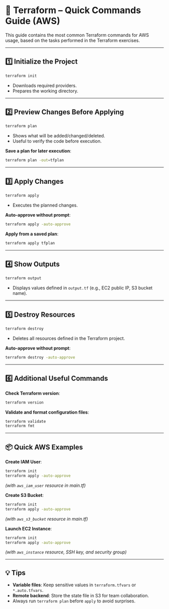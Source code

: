 # 🚀 Terraform – Quick Commands Guide (AWS)

This guide contains the most common Terraform commands for AWS usage, based on the tasks performed in the Terraform exercises.

---

## 1️⃣ Initialize the Project
```bash
terraform init
```
- Downloads required providers.
- Prepares the working directory.

---

## 2️⃣ Preview Changes Before Applying
```bash
terraform plan
```
- Shows what will be added/changed/deleted.
- Useful to verify the code before execution.

**Save a plan for later execution**:
```bash
terraform plan -out=tfplan
```

---

## 3️⃣ Apply Changes
```bash
terraform apply
```
- Executes the planned changes.

**Auto-approve without prompt**:
```bash
terraform apply -auto-approve
```

**Apply from a saved plan**:
```bash
terraform apply tfplan
```

---

## 4️⃣ Show Outputs
```bash
terraform output
```
- Displays values defined in `output.tf` (e.g., EC2 public IP, S3 bucket name).

---

## 5️⃣ Destroy Resources
```bash
terraform destroy
```
- Deletes all resources defined in the Terraform project.

**Auto-approve without prompt**:
```bash
terraform destroy -auto-approve
```

---

## 6️⃣ Additional Useful Commands
**Check Terraform version**:
```bash
terraform version
```

**Validate and format configuration files**:
```bash
terraform validate
terraform fmt
```

---

## 📦 Quick AWS Examples
**Create IAM User**:
```bash
terraform init
terraform apply -auto-approve
```
*(with `aws_iam_user` resource in main.tf)*

**Create S3 Bucket**:
```bash
terraform init
terraform apply -auto-approve
```
*(with `aws_s3_bucket` resource in main.tf)*

**Launch EC2 Instance**:
```bash
terraform init
terraform apply -auto-approve
```
*(with `aws_instance` resource, SSH key, and security group)*

---

## 💡 Tips
- **Variable files**: Keep sensitive values in `terraform.tfvars` or `*.auto.tfvars`.
- **Remote backend**: Store the state file in S3 for team collaboration.
- Always run `terraform plan` before `apply` to avoid surprises.

